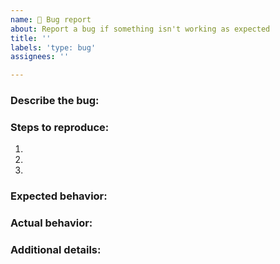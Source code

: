 ```yaml
---
name: 🐞 Bug report
about: Report a bug if something isn't working as expected
title: ''
labels: 'type: bug'
assignees: ''

---
```


### Describe the bug:
<!-- A clear and concise description of what the bug is. Please be as descriptive as possible; issues lacking detail, or for any other reason than to report a bug, may be closed without action. If applicable, add screenshots to help explain your problem.-->

### Steps to reproduce:
<!-- Describe the steps to reproduce the behavior.-->
1. 
2. 
3. 

### Expected behavior:
<!-- A clear and concise description of what you expected to happen. -->

### Actual behavior:
<!-- A clear and concise description of what actually happens. -->

### Additional details:
<!--Any additional details you think might be helpful.-->
<!--Ticket numbers/links, plugin versions, system statuses etc.-->
